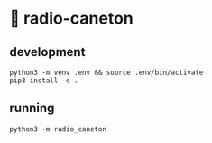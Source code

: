 # :duck: radio-caneton

## development

```shell
python3 -m venv .env && source .env/bin/activate
pip3 install -e .
```

## running

```shell
python3 -m radio_caneton
```
